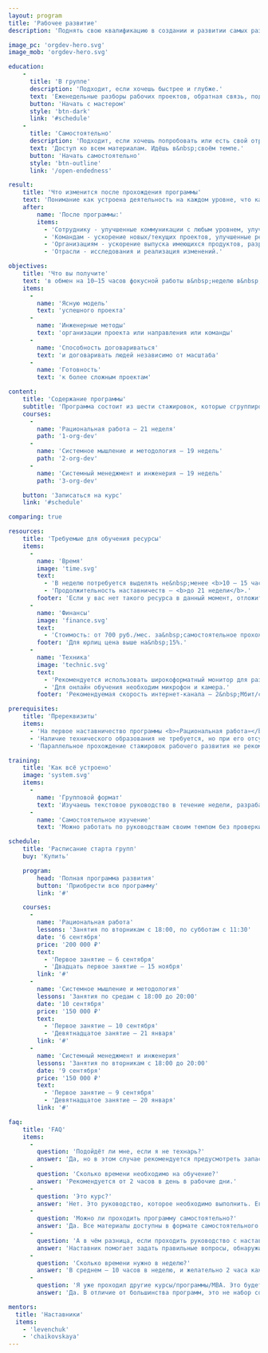 ```yaml
---
layout: program
title: 'Рабочее развитие'
description: 'Поднять свою квалификацию в создании и развитии самых разных систем, от классических "железных" и программных до организационных и сообществ.'

image_pc: 'orgdev-hero.svg'
image_mob: 'orgdev-hero.svg'

education:
    -
      title: 'В группе'
      description: 'Подходит, если хочешь быстрее и глубже.'
      text: 'Еженедельные разборы рабочих проектов, обратная связь, поддержка наставника.'
      button: 'Начать с мастером'
      style: 'btn-dark'
      link: '#schedule'
    -
      title: 'Самостоятельно'
      description: 'Подходит, если хочешь попробовать или есть свой отработанных метод длительной поддержки внимания на&nbsp;обучении.'
      text: 'Доступ ко всем материалам. Идёшь в&nbsp;своём темпе.'
      button: 'Начать самостоятельно'
      style: 'btn-outline'
      link: '/open-endedness'

result:
    title: 'Что изменится после прохождения программы'
    text: 'Понимание как устроена деятельность на каждом уровне, что как и где изменить для именно твоего проекта, чтобы пожары превратились в размеренную ритмичную деятельность с управляемыми и при этом развиваемыми дальше результатами.'
    after:
        name: 'После программы:'
        items:
          - 'Сотруднику - улучшенные коммуникации с любым уровнем, улучшенные сроки и результаты работ (через моделирование), ускоренное освоение других предметных областей, ускоренная адаптация в новых проектах.'
          - 'Командам - ускорение новых/текущих проектов, улучшенные результаты проектов, улучшенные взаимодействия между командами, подбор и замена методов работы на более результативные.'
          - 'Организациям - ускорение выпуска имеющихся продуктов, разработка новых, мониторинг среды и корректировка стратегий, коллаборации, развитие клиентуры.'
          - 'Отрасли - исследования и реализация изменений.'

objectives:
    title: 'Что вы получите'
    text: 'в обмен на 10–15 часов фокусной работы в&nbsp;неделю в&nbsp;течение 19–21&nbsp;недель'
    items:
      -
        name: 'Ясную модель'
        text: 'успешного проекта'
      -
        name: 'Инженерные методы'
        text: 'организации проекта или направления или команды'
      -
        name: 'Способность договариваться'
        text: 'и договаривать людей независимо от масштаба'
      -
        name: 'Готовность'
        text: 'к более сложным проектам'

content:
    title: 'Содержание программы'
    subtitle: 'Программа состоит из шести стажировок, которые сгруппированы для удобства прохождения'
    courses:
      -
        name: 'Рациональная работа – 21 неделя'
        path: '1-org-dev'
      -
        name: 'Системное мышление и методология – 19 недель'
        path: '2-org-dev'
      -
        name: 'Системный менеджмент и инженерия – 19 недель'
        path: '3-org-dev'

    button: 'Записаться на курс'
    link: '#schedule'

comparing: true

resources:
    title: 'Требуемые для обучения ресурсы'
    items:
      -
        name: 'Время'
        image: 'time.svg'
        text:
          - 'В неделю потребуется выделять не&nbsp;менее <b>10 — 15 часов</b>.'
          - 'Продолжительность наставничеств — <b>до 21 недели</b>.'
        footer: 'Если у вас нет такого ресурса в данный момент, отложите прохождение наставничеств.'
      -
        name: 'Финансы'
        image: 'finance.svg'
        text:
          - 'Стоимость: от 700 руб./мес. за&nbsp;самостоятельное прохождение руководств, до&nbsp;200&nbsp;тыс.&nbsp;руб. за&nbsp;работу над проектом под присмотром наставника.'
        footer: 'Для юрлиц цена выше на&nbsp;15%.'
      -
        name: 'Техника'
        image: 'technic.svg'
        text:
          - 'Рекомендуется использовать широкоформатный монитор для разделения на два экрана: один для курса, другой для заметок.'
          - 'Для онлайн обучения необходим микрофон и камера.'
        footer: 'Рекомендуемая скорость интернет-канала — 2&nbsp;Мбит/с и&nbsp;выше.'

prerequisites:
    title: 'Пререквизиты'
    items:
      - 'На первое наставничество программы <b>«Рациональная работа»</b> принимаются все, кто окончил школу. На все последующие – требуется прохождение предыдущих.'
      - 'Наличие технического образования не требуется, но при его отсутствии потребуется больше времени на работу с руководством (не 2 часа в день, а 3–4).'
      - 'Параллельное прохождение стажировок рабочего развития не рекомендуем.'

training:
    title: 'Как всё устроено'
    image: 'system.svg'
    items:
      -
        name: 'Групповой формат'
        text: 'Изучаешь текстовое руководство в течение недели, разрабатываешь или улучшаешь свою модель рабочего проекта (можно, нескольких) и обсуждаешь изменения на общем разборе с наставником раз в неделю. Наставник и другие стажеры комментируют модели, посты в клубе и отвечают на вопросы в чате Телеграм. Для обучения с наставником нужно записаться в группу с наставником.'
      -
        name: 'Самостоятельное изучение'
        text: 'Можно работать по руководствам своим темпом без проверки наставником, писать посты в клубе, обсуждать чужие посты, задавать вопросы в чате поддержки рабочего развития и пробовать самому отвечать на чужие вопросы (для проверки своего понимания). Для самостоятельного обучения нужно оформить <a href="/open-endedness">подписку</a>.'

schedule:
    title: 'Расписание старта групп'
    buy: 'Купить'

    program:
        head: 'Полная программа развития'
        button: 'Приобрести всю программу'
        link: '#'

    courses:
      -
        name: 'Рациональная работа'
        lessons: 'Занятия по вторникам с 18:00, по субботам с 11:30'
        date: '6 сентября'
        price: '200 000 ₽'
        text:
          - 'Первое занятие — 6 сентября'
          - 'Двадцать первое занятие — 15 ноября'
        link: '#'
      -
        name: 'Системное мышление и методология'
        lessons: 'Занятия по средам с 18:00 до 20:00'
        date: '10 сентября'
        price: '150 000 ₽'
        text:
          - 'Первое занятие — 10 сентября'
          - 'Девятнадцатое занятие — 21 января'
        link: '#'
      -
        name: 'Системный менеджмент и инженерия'
        lessons: 'Занятия по вторникам с 18:00 до 20:00'
        date: '9 сентября'
        price: '150 000 ₽'
        text:
          - 'Первое занятие — 9 сентября'
          - 'Девятнадцатое занятие — 20 января'
        link: '#'

faq:
    title: 'FAQ'
    items:
      -
        question: 'Подойдёт ли мне, если я не технарь?'
        answer: 'Да, но в этом случае рекомендуется предусмотреть запас по времени, на перечитывание и гугление неизвестных слов. '
      -
        question: 'Сколько времени необходимо на обучение?'
        answer: 'Рекомендуется от 2 часов в день в рабочие дни.'
      -
        question: 'Это курс?'
        answer: 'Нет. Это руководство, которое необходимо выполнить. Его можно использовать много раз — для проектов другого масштаба или в другой предметной области.'
      -
        question: 'Можно ли проходить программу самостоятельно?'
        answer: 'Да. Все материалы доступны в формате самостоятельного изучения: вы получаете тексты, тренировочные задания — и можете проходить в своём ритме.'
      -
        question: 'А в чём разница, если проходить руководство с наставником?'
        answer: 'Наставник помогает задать правильные вопросы, обнаружить spots (слепые зоны), ускорить работу. Многие участники отмечают, что сопровождение помогает не сбиться и выжать максимум из работы.'
      -
        question: 'Сколько времени нужно в неделю?'
        answer: 'В среднем — 10 часов в неделю, и желательно 2 часа каждый день.'
      -
        question: 'Я уже проходил другие курсы/программы/МВА. Это будет полезно?'
        answer: 'Да. В отличие от большинства программ, это не набор советов. Это — инженерный взгляд на проект и организацию. Даже если ты многое пробовал раньше, здесь ты получишь структурную рамку, в которую можно встроить и переосмыслить весь прошлый опыт.'

mentors:
  title: 'Наставники'
  items:
    - 'levenchuk'
    - 'chaikovskaya'
---
```


